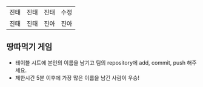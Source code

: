 <table>
  <tbody>
    <tr>
      <td>진태</td>
      <td>진태</td>
      <td>진태</td>
      <td>수정</td>
    </tr>
    <tr>
      <td>진태</td>
      <td>진태</td>
      <td>진아</td>
      <td>진아</td>
    </tr>
  </tbody>
</table>

## 땅따먹기 게임

- 테이블 시트에 본인의 이름을 남기고 팀의 repository에 add, commit, push 해주세요.
- 제한시간 5분 이후에 가장 많은 이름을 남긴 사람이 우승!
